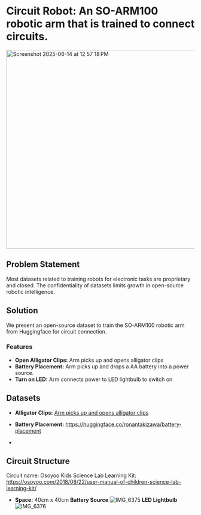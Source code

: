 # Circuit Robot: An SO-ARM100 robotic arm that is trained to connect circuits. 

<img width="529" alt="Screenshot 2025-06-14 at 12 57 18 PM" src="https://github.com/user-attachments/assets/fadaff8a-77a4-4aa3-b0ec-5e1f7b7cfa5d" />

## Problem Statement
Most datasets related to training robots for electronic tasks are proprietary and closed. The confidentiality of datasets limits growth in open-source robotic intelligence.

## Solution
We present an open-source dataset to train the SO-ARM100 robotic arm from Huggingface for circuit connection. 

### Features
- **Open Alligator Clips:** Arm picks up and opens alligator clips
- **Battery Placement:** Arm picks up and drops a AA battery into a power source.
- **Turn on LED:** Arm connects power to LED lightbulb to switch on

## Datasets
- **Alligator Clips:** [Arm picks up and opens alligator clips ](https://huggingface.co/datasets/Techiiot/pick_allegator_battery)
- **Battery Placement:** https://huggingface.co/ronantakizawa/battery-placement

- 
## Circuit Structure 
Circuit name: Osoyoo Kids Science Lab Learning Kit: https://osoyoo.com/2018/08/22/user-manual-of-children-science-lab-learning-kit/
- **Space:** 40cm x 40cm
**Battery Source**
![IMG_6375](https://github.com/user-attachments/assets/4af302b8-6616-45b0-9a85-f0610fdb65e5)
**LED Lightbulb**
![IMG_6376](https://github.com/user-attachments/assets/8c1932b2-82aa-4066-9f72-8c4ff3336e6e)





